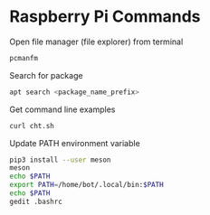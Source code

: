 # Raspberry Pi Commands

Open file manager (file explorer) from terminal

```sh
pcmanfm
```

Search for package 

```sh
apt search <package_name_prefix>
```

Get command line examples

```sh
curl cht.sh
```

Update PATH environment variable
```sh
pip3 install --user meson
meson
echo $PATH
export PATH=/home/bot/.local/bin:$PATH
echo $PATH
gedit .bashrc
```
